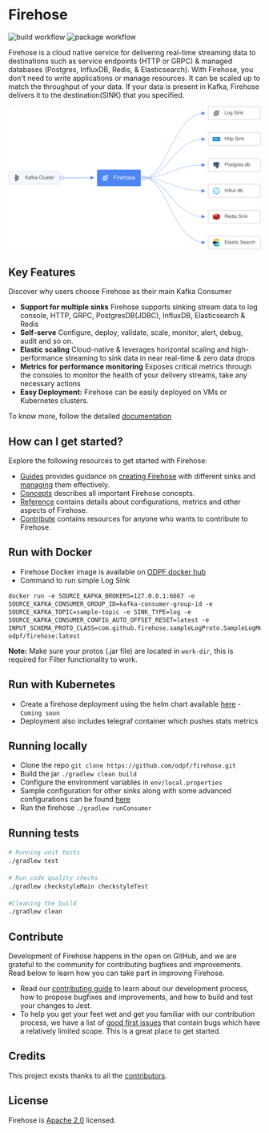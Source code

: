 # Firehose
![build workflow](https://github.com/odpf/firehose/actions/workflows/build.yml/badge.svg)
![package workflow](https://github.com/odpf/firehose/actions/workflows/package.yml/badge.svg)

Firehose is a cloud native service for delivering real-time streaming data to destinations such as service endpoints (HTTP or GRPC) & managed databases (Postgres, InfluxDB,  Redis, & Elasticsearch). With Firehose, you don't need to write applications or manage resources. It can be scaled up to match the throughput of your data. If your data is present in Kafka, Firehose delivers it to the destination(SINK) that you specified.

<p align="center"><img src="./docs/assets/overview.svg" /></p>

## Key Features
Discover why users choose Firehose as their main Kafka Consumer

* **Support for multiple sinks** Firehose supports sinking stream data to log console, HTTP, GRPC, PostgresDB(JDBC), InfluxDB, Elasticsearch & Redis
* **Self-serve** Configure, deploy, validate, scale, monitor, alert, debug, audit and so on.
* **Elastic scaling** Cloud-native & leverages horizontal scaling and high-performance streaming to sink data in near real-time & zero data drops
* **Metrics for performance monitoring** Exposes critical metrics through the consoles to monitor the health of your delivery streams, take any necessary actions
* **Easy Deployment:** Firehose can be easily deployed on VMs or Kubernetes clusters.

To know more, follow the detailed [documentation](docs) 

## How can I get started?

Explore the following resources to get started with Firehose:

* [Guides](docs/guides) provides guidance on [creating Firehose](docs/guides/overview.md) with different sinks and [managing](docs/guides/manage.md) them effectively.
* [Concepts](docs/concepts) describes all important Firehose concepts.
* [Reference](docs/reference) contains details about configurations, metrics and other aspects of Firehose.
* [Contribute](docs/contribute/contribution.md) contains resources for anyone who wants to contribute to Firehose.

## Run with Docker
* Firehose Docker image is available on [ODPF docker hub](https://hub.docker.com/r/odpf/firehose/)
* Command to run simple Log Sink
```
docker run -e SOURCE_KAFKA_BROKERS=127.0.0.1:6667 -e SOURCE_KAFKA_CONSUMER_GROUP_ID=kafka-consumer-group-id -e SOURCE_KAFKA_TOPIC=sample-topic -e SINK_TYPE=log -e SOURCE_KAFKA_CONSUMER_CONFIG_AUTO_OFFSET_RESET=latest -e INPUT_SCHEMA_PROTO_CLASS=com.github.firehose.sampleLogProto.SampleLogMessage odpf/firehose:latest
```
**Note:** Make sure your protos (.jar file) are located in `work-dir`, this is required for Filter functionality to work.

## Run with Kubernetes
* Create a firehose deployment using the helm chart available [here]() - `Coming soon`
* Deployment also includes telegraf container which pushes stats metrics

## Running locally
* Clone the repo `git clone https://github.com/odpf/firehose.git`
* Build the jar `./gradlew clean build`
* Configure the environment variables in `env/local.properties`
* Sample configuration for other sinks along with some advanced configurations can be found [here](/docs/reference/configuration.md)
* Run the firehose `./gradlew runConsumer` 

## Running tests 
```sh
# Running unit tests
./gradlew test

# Run code quality checks
./gradlew checkstyleMain checkstyleTest

#Cleaning the build
./gradlew clean

```

## Contribute

Development of Firehose happens in the open on GitHub, and we are grateful to the community for contributing bugfixes and improvements. Read below to learn how you can take part in improving Firehose.

- Read our [contributing guide](docs/contribute/contribution.md) to learn about our development process, how to propose bugfixes and improvements, and how to build and test your changes to Jest.
- To help you get your feet wet and get you familiar with our contribution process, we have a list of [good first issues](https://github.com/odpf/firehose/labels/good%20first%20issue) that contain bugs which have a relatively limited scope. This is a great place to get started.

## Credits

This project exists thanks to all the [contributors](https://github.com/odpf/firehose/graphs/contributors).

## License
Firehose is [Apache 2.0](LICENSE) licensed.

